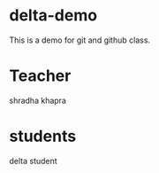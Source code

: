 # delta-demo
This is a demo for git and github class.
# Teacher
shradha khapra
# students
 delta student

